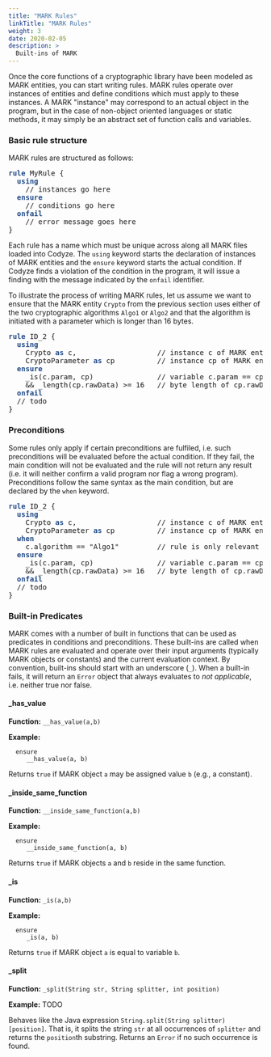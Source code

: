 ```yaml
---
title: "MARK Rules"
linkTitle: "MARK Rules"
weight: 3
date: 2020-02-05
description: >
  Built-ins of MARK
---
```


Once the core functions of a cryptographic library have been modeled as MARK entities, you can start writing rules. MARK rules operate over instances of entities and define conditions which must apply to these instances. A MARK "instance" may correspond to an actual object in the program, but in the case of non-object oriented languages or static methods, it may simply be an abstract set of function calls and variables.

### Basic rule structure

MARK rules are structured as follows:

<pre>
<span style="color:#204a87;font-weight:bold">rule</span> MyRule {
  <span style="color:#204a87;font-weight:bold">using</span>
    // instances go here
  <span style="color:#204a87;font-weight:bold">ensure</span>
    // conditions go here
  <span style="color:#204a87;font-weight:bold">onfail</span>
    // error message goes here
}
</pre>

Each rule has a name which must be unique across along all MARK files loaded into Codyze. The `using` keyword starts the declaration of instances of MARK entities and the `ensure` keyword starts the actual condition. If Codyze finds a violation of the condition in the program, it will issue a finding with the message indicated by the `onfail` identifier.

To illustrate the process of writing MARK rules, let us assume we want to ensure that the MARK entity `Crypto` from the previous section uses either of the two cryptographic algorithms `Algo1` or `Algo2` and that the algorithm is initiated with a parameter which is longer than 16 bytes.

<pre>
<span style="color:#204a87;font-weight:bold">rule</span> ID_2 {
  <span style="color:#204a87;font-weight:bold">using</span>
    Crypto <span style="color:#204a87;font-weight:bold">as</span> c,                   // instance c of MARK entity Crypto
    CryptoParameter <span style="color:#204a87;font-weight:bold">as</span> cp          // instance cp of MARK entity CryptoParameter
  <span style="color:#204a87;font-weight:bold">ensure</span>
    _is(c.param, cp)               // variable c.param == cp
    && _length(cp.rawData) >= 16   // byte length of cp.rawData >= 16
  <span style="color:#204a87;font-weight:bold">onfail</span>
  // todo
}
</pre>


### Preconditions

Some rules only apply if certain preconditions are fulfiled, i.e. such preconditions will be evaluated before the actual condition. If they fail, the main condition will not be evaluated and the rule will not return any result (i.e. it will neither confirm a valid program nor flag a wrong program). Preconditions follow the same syntax as the main condition, but are declared by the `when` keyword.


<pre>
<span style="color:#204a87;font-weight:bold">rule</span> ID_2 {
  <span style="color:#204a87;font-weight:bold">using</span>
    Crypto <span style="color:#204a87;font-weight:bold">as</span> c,                   // instance c of MARK entity Crypto
    CryptoParameter <span style="color:#204a87;font-weight:bold">as</span> cp          // instance cp of MARK entity CryptoParameter
  <span style="color:#204a87;font-weight:bold">when</span>
    c.algorithm == "Algo1"         // rule is only relevant for "Algo1"
  <span style="color:#204a87;font-weight:bold">ensure</span>
    _is(c.param, cp)               // variable c.param == cp
    && _length(cp.rawData) >= 16   // byte length of cp.rawData >= 16
  <span style="color:#204a87;font-weight:bold">onfail</span>
  // todo
}
</pre>

### Built-in Predicates

MARK comes with a number of built in functions that can be used as predicates in conditions and preconditions. These built-ins are called when MARK rules are evaluated and operate over their input arguments (typically MARK objects or constants) and the current evaluation context. By convention, built-ins should start with an underscore (`_`). When a built-in fails, it will return an `Error` object that always evaluates to _not applicable_, i.e. neither true nor false.

#### _has_value

__Function:__ `__has_value(a,b)`

__Example:__ 
```
  ensure
     __has_value(a, b)
```
Returns `true` if MARK object `a` may be assigned value `b` (e.g., a constant).

#### _inside_same_function

__Function:__ `__inside_same_function(a,b)`

__Example:__ 
```
  ensure
     __inside_same_function(a, b)
```
Returns `true` if MARK objects `a` and `b` reside in the same function.

#### _is

__Function:__ `_is(a,b)`

__Example:__ 
```
  ensure
     _is(a, b)
```
Returns `true` if MARK object `a` is equal to variable `b`.

#### _split

__Function:__ `_split(String str, String splitter, int position)`

__Example:__  TODO

Behaves like the Java expression `String.split(String splitter)[position]`. That is, it splits the string `str` at all occurrences of `splitter` and returns the `position`th substring. Returns an `Error` if no such occurrence is found.